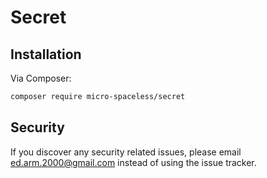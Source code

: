 # Secret


## Installation

Via Composer:

```bash
composer require micro-spaceless/secret
```

## Security

If you discover any security related issues, please email ed.arm.2000@gmail.com instead of using the issue tracker.
